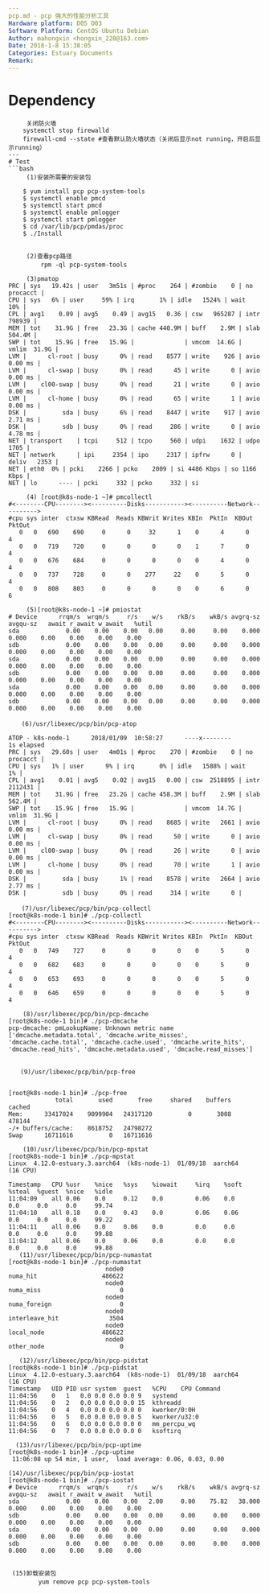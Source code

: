 ```yaml
---
pcp.md - pcp 强大的性能分析工具
Hardware platform: D05 D03
Software Platform: CentOS Ubuntu Debian
Author: mahongxin <hongxin_228@163.com>
Date: 2018-1-8 15:38:05
Categories: Estuary Documents
Remark:
---
```

# Dependency
```
     关闭防火墙
	systemctl stop firewalld
	firewall-cmd --state #查看默认防火墙状态（关闭后显示not running，开启后显示running）
---
# Test
```bash
     (1)安装所需要的安装包
       
	$ yum install pcp pcp-system-tools
	$ systemctl enable pmcd 
	$ systemctl start pmcd 
	$ systemctl enable pmlogger 
	$ systemctl start pmlogger
	$ cd /var/lib/pcp/pmdas/proc
	$ ./Install
	
       
     (2)查看pcp路径
　　　    rpm -ql pcp-system-tools

     (3)pmatop
PRC | sys   19.42s | user   3m51s | #proc    264 | #zombie    0 | no  procacct |
CPU | sys	6% | user     59% | irq       1% | idle   1524% | wait     10% |
CPL | avg1    0.09 | avg5    0.49 | avg15   0.36 | csw   965287 | intr  798939 |
MEM | tot    31.9G | free   23.3G | cache 440.9M | buff    2.9M | slab  504.4M |
SWP | tot    15.9G | free   15.9G |              | vmcom  14.6G | vmlim  31.9G |
LVM |	   cl-root | busy      0% | read    8577 | write    926 | avio 0.00 ms |
LVM |	   cl-swap | busy      0% | read      45 | write      0 | avio 0.00 ms |
LVM |    cl00-swap | busy      0% | read      21 | write      0 | avio 0.00 ms |
LVM |	   cl-home | busy      0% | read      65 | write      1 | avio 0.00 ms |
DSK |          sda | busy      6% | read    8447 | write    917 | avio 2.71 ms |
DSK |          sdb | busy      0% | read     286 | write      0 | avio 4.78 ms |
NET | transport    | tcpi     512 | tcpo     560 | udpi    1632 | udpo    1705 |
NET | network	   | ipi     2354 | ipo     2317 | ipfrw      0 | deliv   2353 |
NET | eth0	0% | pcki    2266 | pcko    2009 | si 4486 Kbps | so 1166 Kbps |
NET | lo      ---- | pcki     332 | pcko     332 | si  

     (4) [root@k8s-node-1 ~]# pmcollectl 
#<--------CPU--------><----------Disks-----------><----------Network---------->
#cpu sys inter  ctxsw KBRead  Reads KBWrit Writes KBIn  PktIn  KBOut  PktOut
   0   0   690    690     0      0     32      1    0      4      0      4
   0   0   719    720     0      0      0      0    1      7      0      4
   0   0   676    684     0      0      0      0    0      4      0      4
   0   0   737    728     0      0    277     22    0      5      0      4
   0   0   808    803     0      0      0      0    0      6      0      6

     (5)[root@k8s-node-1 ~]# pmiostat 
# Device      rrqm/s  wrqm/s     r/s    w/s    rkB/s    wkB/s avgrq-sz avgqu-sz   await r_await w_await   %util
sda             0.00    0.00    0.00   0.00     0.00     0.00    0.000    0.000    0.00    0.00    0.00    0.00
sdb             0.00    0.00    0.00   0.00     0.00     0.00    0.000    0.000    0.00    0.00    0.00    0.00
sda             0.00    0.00    0.00   0.00     0.00     0.00    0.000    0.000    0.00    0.00    0.00    0.00
sdb             0.00    0.00    0.00   0.00     0.00     0.00    0.000    0.000    0.00    0.00    0.00    0.00
sda             0.00    0.00    0.00   0.00     0.00     0.00    0.000    0.000    0.00    0.00    0.00    0.00
sdb             0.00    0.00    0.00   0.00     0.00     0.00    0.000    0.000    0.00    0.00    0.00    0.00

　  (6)/usr/libexec/pcp/bin/pcp-atop

ATOP - k8s-node-1      2018/01/09  10:58:27      ----x--------        1s elapsed
PRC | sys   29.60s | user   4m01s | #proc    270 | #zombie    0 | no  procacct |
CPU | sys	1% | user      9% | irq       0% | idle   1588% | wait      1% |
CPL | avg1    0.01 | avg5    0.02 | avg15   0.00 | csw  2518895 | intr 2112431 |
MEM | tot    31.9G | free   23.2G | cache 458.3M | buff    2.9M | slab  562.4M |
SWP | tot    15.9G | free   15.9G |              | vmcom  14.7G | vmlim  31.9G |
LVM |	   cl-root | busy      0% | read    8685 | write   2661 | avio 0.00 ms |
LVM |	   cl-swap | busy      0% | read      50 | write      0 | avio 0.00 ms |
LVM |    cl00-swap | busy      0% | read      26 | write      0 | avio 0.00 ms |
LVM |	   cl-home | busy      0% | read      70 | write      1 | avio 0.00 ms |
DSK |          sda | busy      1% | read    8578 | write   2664 | avio 2.77 ms |
DSK |          sdb | busy      0% | read     314 | write      0 | 

　  (7)/usr/libexec/pcp/bin/pcp-collectl
[root@k8s-node-1 bin]# ./pcp-collectl 
#<--------CPU--------><----------Disks-----------><----------Network---------->
#cpu sys inter  ctxsw KBRead  Reads KBWrit Writes KBIn  PktIn  KBOut  PktOut
   0   0   749    727     0      0      0      0    0      5      0      4
   0   0   682    683     0      0      0      0    0      5      0      4
   0   0   653    693     0      0      0      0    0      5      0      4
   0   0   646    659     0      0      0      0    0      5      0      4

    (8)/usr/libexec/pcp/bin/pcp-dmcache
[root@k8s-node-1 bin]# ./pcp-dmcache 
pcp-dmcache: pmLookupName: Unknown metric name ['dmcache.metadata.total', 'dmcache.write_misses', 'dmcache.cache.total', 'dmcache.cache.used', 'dmcache.write_hits', 'dmcache.read_hits', 'dmcache.metadata.used', 'dmcache.read_misses']


　　(9)/usr/libexec/pcp/bin/pcp-free


[root@k8s-node-1 bin]# ./pcp-free 
             total       used       free     shared    buffers     cached
Mem:      33417024    9099904   24317120          0       3008     478144
-/+ buffers/cache:    8618752   24798272
Swap      16711616          0   16711616

    (10)/usr/libexec/pcp/bin/pcp-mpstat
[root@k8s-node-1 bin]# ./pcp-mpstat 
Linux  4.12.0-estuary.3.aarch64  (k8s-node-1)  01/09/18  aarch64    (16 CPU)

Timestamp 	CPU	%usr 	%nice 	%sys 	%iowait 	%irq 	%soft 	%steal 	%guest 	%nice 	%idle 
11:04:09  	all	0.06 	0.0   	0.12 	0.0     	0.06 	0.0   	0.0    	0.0    	0.0   	99.74 
11:04:10  	all	0.18 	0.0   	0.43 	0.0     	0.06 	0.06  	0.0    	0.0    	0.0   	99.22 
11:04:11  	all	0.06 	0.0   	0.06 	0.0     	0.0  	0.0   	0.0    	0.0    	0.0   	99.88 
11:04:12  	all	0.06 	0.0   	0.06 	0.0     	0.0  	0.0   	0.0    	0.0    	0.0   	99.88 
   (11)/usr/libexec/pcp/bin/pcp-numastat
[root@k8s-node-1 bin]# ./pcp-numastat 
                           node0
numa_hit                  486622
                           node0
numa_miss                      0
                           node0
numa_foreign                   0
                           node0
interleave_hit              3504
                           node0
local_node                486622
                           node0
other_node                     0

   (12)/usr/libexec/pcp/bin/pcp-pidstat
[root@k8s-node-1 bin]# ./pcp-pidstat 
Linux  4.12.0-estuary.3.aarch64  (k8s-node-1)  01/09/18  aarch64    (16 CPU)
Timestamp	UID	PID	usr	system	guest	%CPU	CPU	Command
11:04:56	0	1	0.0	0.0	0.0	0.0	9	systemd
11:04:56	0	2	0.0	0.0	0.0	0.0	15	kthreadd
11:04:56	0	4	0.0	0.0	0.0	0.0	0	kworker/0:0H
11:04:56	0	5	0.0	0.0	0.0	0.0	5	kworker/u32:0
11:04:56	0	6	0.0	0.0	0.0	0.0	0	mm_percpu_wq
11:04:56	0	7	0.0	0.0	0.0	0.0	0	ksoftirq

  (13)/usr/libexec/pcp/bin/pcp-uptime
[root@k8s-node-1 bin]# ./pcp-uptime 
 11:06:08 up 54 min, 1 user,  load average: 0.06, 0.03, 0.00

(14)/usr/libexec/pcp/bin/pcp-iostat
[root@k8s-node-1 bin]# ./pcp-iostat 
# Device      rrqm/s  wrqm/s     r/s    w/s    rkB/s    wkB/s avgrq-sz avgqu-sz   await r_await w_await   %util
sda             0.00    0.00    0.00   2.00     0.00    75.82   38.000    0.000    0.00    0.00    0.00    0.00
sdb             0.00    0.00    0.00   0.00     0.00     0.00    0.000    0.000    0.00    0.00    0.00    0.00
sda             0.00    0.00    0.00   0.00     0.00     0.00    0.000    0.000    0.00    0.00    0.00    0.00
sdb             0.00    0.00    0.00   0.00     0.00     0.00    0.000    0.000    0.00    0.00    0.00    0.00


 (15)卸载安装包
　　　　　yum remove pcp pcp-system-tools
　　　　
```

